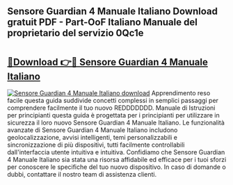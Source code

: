 ## Sensore Guardian 4 Manuale Italiano Download gratuit PDF - Part-OoF Italiano Manuale del proprietario del servizio 0Qc1e

# <h2><a href="http://dffoong.blite.top/?on=Sensore+Guardian+4+Manuale+Italiano">🔗Download 👉🔴 Sensore Guardian 4 Manuale Italiano</a></h2>

[![Sensore Guardian 4 Manuale Italiano download](https://i.imgur.com/lujVjoI.png)](http://dffoong.blite.top/?on=Sensore+Guardian+4+Manuale+Italiano)
Apprendimento reso facile questa guida suddivide concetti complessi in semplici passaggi per comprendere facilmente il tuo nuovo REDDDDDDD. Manuale di Istruzioni per principianti questa guida è progettata per i principianti per utilizzare in sicurezza il loro nuovo Sensore Guardian 4 Manuale Italiano. Le funzionalità avanzate di Sensore Guardian 4 Manuale Italiano includono geolocalizzazione, avvisi intelligenti, temi personalizzabili e sincronizzazione di più dispositivi, tutti facilmente controllabili dall'interfaccia utente intuitiva e intuitiva. Confidiamo che Sensore Guardian 4 Manuale Italiano sia stata una risorsa affidabile ed efficace per i tuoi sforzi per conoscere le specifiche del tuo nuovo dispositivo. In caso di domande o dubbi, contattare il nostro team di assistenza clienti.
